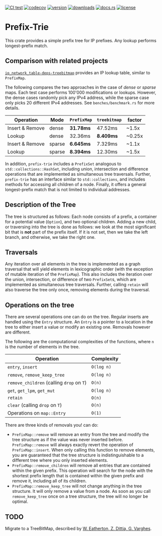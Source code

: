 [![CI test](https://img.shields.io/github/actions/workflow/status/tiborschneider/prefix-trie/test.yml)](https://github.com/tiborschneider/prefix-trie/actions)
[![codecov](https://codecov.io/gh/tiborschneider/prefix-trie/branch/main/graph/badge.svg?token=EEJXNNURMW)](https://codecov.io/gh/tiborschneider/prefix-trie)
[![version](https://img.shields.io/crates/v/prefix-trie)](https://crates.io/crates/prefix-trie)
[![downloads](https://img.shields.io/crates/d/prefix-trie)](https://crates.io/crates/prefix-trie)
[![docs.rs](https://img.shields.io/docsrs/prefix-trie/latest)](https://docs.rs/prefix-trie/latest/prefix_trie/)
[![license](https://img.shields.io/crates/l/prefix-trie/0.2.2)](https://crates.io/crates/prefix-trie)

# Prefix-Trie

This crate provides a simple prefix tree for IP prefixes. Any lookup performs longest-prefix
match.

## Comparison with related projects

[`ip_network_table-deps-treebitmap`](https://crates.io/crates/ip_network_table-deps-treebitmap)
provides an IP lookup table, similar to `PrefixMap`.

The following compares the two approaches in the case of *dense* or *sparse* maps. Each test case
performs 100'000 modifications or lookups. However, the dense cases randomly pick any IPv4
address, while the sparse case only picks 20 different IPv4 addresses. See `benches/benchmark.rs`
for more details.

| Operation       | Mode   | `PrefixMap` | `treebitmap` | factor |
|-----------------|--------|-------------|--------------|--------|
| Insert & Remove | dense  | **31.78ms** | 47.52ms      | ~1.5x  |
| Lookup          | dense  | 32.36ms     | **8.409ms**  | ~0.25x |
| Insert & Remove | sparse | **6.645ms** | 7.329ms      | ~1.1x  |
| Lookup          | sparse | **8.394ms** | 12.30ms      | ~1.5x  |

In addition, `prefix-trie` includes a `PrefixSet` analogous to `std::collections::HashSet`,
including union, intersection and difference operations that are implemented as simultaneous
tree traversals. Further, `prefix-trie` has an interface similar to `std::collections`, and
includes methods for accessing all children of a node. Finally, it offers a general
longest-prefix match that is not limited to individual addresses.

## Description of the Tree

The tree is structured as follows: Each node consists of a prefix, a container for a potential
value (`Option`), and two optional children. Adding a new child, or traversing into the tree is
done as follows: we look at the most significant bit that is **not** part of the prefix
itself. If it is not set, then we take the left branch, and otherwise, we take the right one.

## Traversals

Any iteration over all elements in the tree is implemented as a graph traversal that will yield
elements in lexicographic order (with the exception of mutable iteration of the
`PrefixMap`). This also includes the iteration over the union, intersection, or difference of
two `PrefixSet`s, which are implemented as simultaneous tree traversals. Further, calling
`retain` will also traverse the tree only once, removing elements during the traversal.

## Operations on the tree

There are several operations one can do on the tree. Regular inserts are handled using the
`Entry` structure. An `Entry` is a pointer to a location in the tree to either insert a value or
modify an existing one. Removals however are different.

The following are the computational complexities of the functions, where `n` is the number of
elements in the tree.

| Operation                                 | Complexity |
|-------------------------------------------|------------|
| `entry`, `insert`                         | `O(log n)` |
| `remove`, `remove_keep_tree`              | `O(log n)` |
| `remove_children` (calling `drop` on `T`) | `O(n)`     |
| `get`, `get_lpm`, `get_mut`               | `O(log n)` |
| `retain`                                  | `O(n)`     |
| `clear` (calling `drop` on `T`)           | `O(n)`     |
| Operations on `map::Entry`                | `O(1)`     |

There are three kinds of removals you! can do:

- `PrefixMap::remove` will remove an entry from the tree and modify the tree structure as if
  the value was never inserted before. `PrefixMap::remove` will always exactly revert the
  operation of `PrefixMap::insert`. When only calling this function to remove elements, you
  are guaranteed that the tree structure is indistinguishable to a different tree where you
  only inserted elements.
- `PrefixMap::remove_children` will remove all entries that are contained within the given
  prefix. This operation will search for the node with the shortest prefix length that is
  contained within the given prefix and remove it, including all of its children.
- `PrefixMap::remove_keep_tree` will not change anything in the tree structure. It will only
  remove a value from a node. As soon as you call `remove_keep_tree` once on a tree structure,
  the tree will no longer be optimal.

## TODO

Migrate to a TreeBitMap, described by [W. Eatherton, Z. Dittia, G. Varghes](https://doi.org/10.1145/997150.997160).
